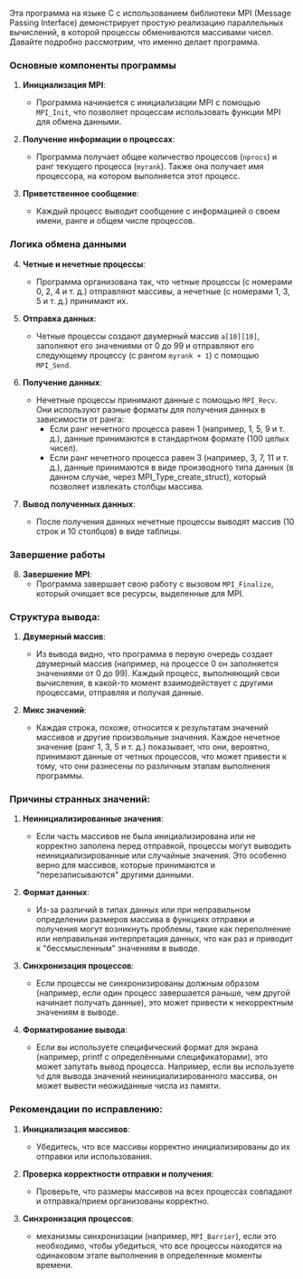Эта программа на языке C с использованием библиотеки MPI (Message Passing Interface) демонстрирует простую реализацию параллельных вычислений, в которой процессы обмениваются массивами чисел. Давайте подробно рассмотрим, что именно делает программа.

### Основные компоненты программы

1. **Инициализация MPI**:
   - Программа начинается с инициализации MPI с помощью `MPI_Init`, что позволяет процессам использовать функции MPI для обмена данными.

2. **Получение информации о процессах**:
   - Программа получает общее количество процессов (`nprocs`) и ранг текущего процесса (`myrank`). Также она получает имя процессора, на котором выполняется этот процесс.

3. **Приветственное сообщение**:
   - Каждый процесс выводит сообщение с информацией о своем имени, ранге и общем числе процессов.

### Логика обмена данными

4. **Четные и нечетные процессы**:
   - Программа организована так, что четные процессы (с номерами 0, 2, 4 и т. д.) отправляют массивы, а нечетные (с номерами 1, 3, 5 и т. д.) принимают их.

5. **Отправка данных**:
   - Четные процессы создают двумерный массив `a[10][10]`, заполняют его значениями от 0 до 99 и отправляют его следующему процессу (с рангом `myrank + 1`) с помощью `MPI_Send`.

6. **Получение данных**:
   - Нечетные процессы принимают данные с помощью `MPI_Recv`. Они используют разные форматы для получения данных в зависимости от ранга:
     - Если ранг нечетного процесса равен 1 (например, 1, 5, 9 и т. д.), данные принимаются в стандартном формате (100 целых чисел).
     - Если ранг нечетного процесса равен 3 (например, 3, 7, 11 и т. д.), данные принимаются в виде производного типа данных (в данном случае, через MPI_Type_create_struct), который позволяет извлекать столбцы массива.

7. **Вывод полученных данных**:
   - После получения данных нечетные процессы выводят массив (10 строк и 10 столбцов) в виде таблицы.

### Завершение работы

8. **Завершение MPI**:
   - Программа завершает свою работу с вызовом `MPI_Finalize`, который очищает все ресурсы, выделенные для MPI.

### Структура вывода:

1. **Двумерный массив**:
   - Из вывода видно, что программа в первую очередь создает двумерный массив (например, на процессе 0 он заполняется значениями от 0 до 99). Каждый процесс, выполняющий свои вычисления, в какой-то момент взаимодействует с другими процессами, отправляя и получая данные.

2. **Микс значений**:
   - Каждая строка, похоже, относится к результатам значений массивов и другие произвольные значения. Каждое нечетное значение (ранг 1, 3, 5 и т. д.) показывает, что они, вероятно, принимают данные от четных процессов, что может привести к тому, что они разнесены по различным этапам выполнения программы.

### Причины странных значений:

1. **Неинициализированные значения**:
   - Если часть массивов не была инициализирована или не корректно заполена перед отправкой, процессы могут выводить неинициализированные или случайные значения. Это особенно верно для массивов, которые принимаются и "перезаписываются" другими данными.

2. **Формат данных**:
   - Из-за различий в типах данных или при неправильном определении размеров массива в функциях отправки и получения могут возникнуть проблемы, такие как переполнение или неправильная интерпретация данных, что как раз и приводит к "бессмысленным" значениям в выводе.

3. **Синхронизация процессов**:
   - Если процессы не синхронизированы должным образом (например, если один процесс завершается раньше, чем другой начинает получать данные), это может привести к некорректным значениям в выводе.

4. **Форматирование вывода**:
   - Если вы используете специфический формат для экрана (например, printf с определёнными спецификаторами), это может запутать вывод процесса. Например, если вы используете `%d` для вывода значений неинициализированного массива, он может вывести неожиданные числа из памяти.

### Рекомендации по исправлению:

1. **Инициализация массивов**:
   - Убедитесь, что все массивы корректно инициализированы до их отправки или использования.

2. **Проверка корректности отправки и получения**:
   - Проверьте, что размеры массивов на всех процессах совпадают и отправка/прием организованы корректно.

3. **Синхронизация процессов**:
   - механизмы синхронизации (например, `MPI_Barrier`), если это необходимо, чтобы убедиться, что все процессы находятся на одинаковом этапе выполнения в определенные моменты времени.
